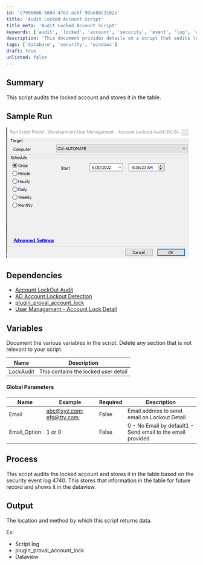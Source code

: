 ```yaml
---
id: 'c7996686-560d-47e2-acbf-99ae88c3102e'
title: 'Audit Locked Account Script'
title_meta: 'Audit Locked Account Script'
keywords: ['audit', 'locked', 'account', 'security', 'event', 'log', 'detection', 'management']
description: 'This document provides details on a script that audits locked accounts, captures relevant data from security event logs, and stores this information for future reference. It includes sample runs, dependencies, variable documentation, and process descriptions.'
tags: ['database', 'security', 'windows']
draft: true
unlisted: false
---
```

## Summary

This script audits the locked account and stores it in the table.

## Sample Run

![Sample Run](../../static/img/User-Management---Account-Lockout-Audit/image_1.png)

## Dependencies

- [Account LockOut Audit](https://proval.itglue.com/DOC-5078775-10218265)
- [AD Account Lockout Detection](https://proval.itglue.com/DOC-5078775-10220558)
- [plugin_proval_account_lock](https://proval.itglue.com/DOC-5078775-10220562)
- [User Management - Account Lock Detail](https://proval.itglue.com/DOC-5078775-10220563)

## Variables

Document the various variables in the script. Delete any section that is not relevant to your script.

| Name       | Description                          |
|------------|--------------------------------------|
| LockAudit  | This contains the locked user detail |

#### Global Parameters

| Name         | Example                                             | Required | Description                                         |
|--------------|-----------------------------------------------------|----------|-----------------------------------------------------|
| Email        | [abc@xyz.com](mailto:abc@xyz.com); [efg@tty.com](mailto:efg@tty.com); | False    | Email address to send email on Lockout Detail      |
| Email_Option | 1 or 0                                            | False    | 0 - No Email by default1 - Send email to the email provided |

## Process

This script audits the locked account and stores it in the table based on the security event log 4740. This stores that information in the table for future record and shows it in the dataview.

## Output

The location and method by which this script returns data.

Ex:

- Script log
- plugin_proval_account_lock
- Dataview













